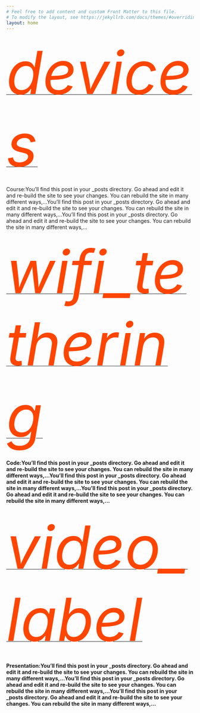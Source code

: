 ```yaml
---
# Feel free to add content and custom Front Matter to this file.
# To modify the layout, see https://jekyllrb.com/docs/themes/#overriding-theme-defaults
layout: home
---
```


<div class="container-fluid">
  <div class="row">
    <div class="col-sm-4 text-center text-success">
      <a href="https://teach.phylolab.net/course">
      <i class="material-icons" style="font-size:160px;color:orangered;">devices</i>
      </a>
      <p>Course:You’ll find this post in your _posts directory. Go ahead and edit it and re-build the site to see your changes. You can rebuild the site in many different ways,...You’ll find this post in your _posts directory. Go ahead and edit it and re-build the site to see your changes. You can rebuild the site in many different ways,...You’ll find this post in your _posts directory. Go ahead and edit it and re-build the site to see your changes. You can rebuild the site in many different ways,...</p>   
    </div>
    <div class="col-sm-4 text-center text-success">
      <a href="https://teach.phylolab.net/course">
      <i class="material-icons" style="font-size:160px;color:orangered;">wifi_tethering</i>
      </a>
      <h4>Code:You’ll find this post in your _posts directory. Go ahead and edit it and re-build the site to see your changes. You can rebuild the site in many different ways,...You’ll find this post in your _posts directory. Go ahead and edit it and re-build the site to see your changes. You can rebuild the site in many different ways,...You’ll find this post in your _posts directory. Go ahead and edit it and re-build the site to see your changes. You can rebuild the site in many different ways,...</h4>         
    </div>
    <div class="col-sm-4 text-center text-success">
      <a href="https://teach.phylolab.net/course">
      <i class="material-icons" style="font-size:160px;color:orangered;">video_label</i>
      </a>
      <h4>Presentation:You’ll find this post in your _posts directory. Go ahead and edit it and re-build the site to see your changes. You can rebuild the site in many different ways,...You’ll find this post in your _posts directory. Go ahead and edit it and re-build the site to see your changes. You can rebuild the site in many different ways,...You’ll find this post in your _posts directory. Go ahead and edit it and re-build the site to see your changes. You can rebuild the site in many different ways,...</h4>             
    </div>
  </div>
</div>


